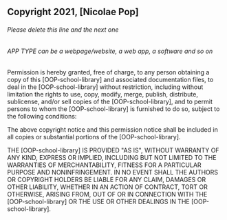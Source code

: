 ## Copyright 2021, [Nicolae Pop]

###### Please delete this line and the next one
###### APP TYPE can be a webpage/website, a web app, a software and so on

Permission is hereby granted, free of charge, to any person obtaining a copy of this [OOP-school-library] and associated documentation files, to deal in the [OOP-school-library] without restriction, including without limitation the rights to use, copy, modify, merge, publish, distribute, sublicense, and/or sell copies of the [OOP-school-library], and to permit persons to whom the [OOP-school-library] is furnished to do so, subject to the following conditions:

The above copyright notice and this permission notice shall be included in all copies or substantial portions of the [OOP-school-library].

THE [OOP-school-library] IS PROVIDED "AS IS", WITHOUT WARRANTY OF ANY KIND, EXPRESS OR IMPLIED, INCLUDING BUT NOT LIMITED TO THE WARRANTIES OF MERCHANTABILITY, FITNESS FOR A PARTICULAR PURPOSE AND NONINFRINGEMENT. IN NO EVENT SHALL THE AUTHORS OR COPYRIGHT HOLDERS BE LIABLE FOR ANY CLAIM, DAMAGES OR OTHER LIABILITY, WHETHER IN AN ACTION OF CONTRACT, TORT OR OTHERWISE, ARISING FROM, OUT OF OR IN CONNECTION WITH THE [OOP-school-library] OR THE USE OR OTHER DEALINGS IN THE [OOP-school-library].
